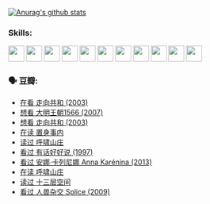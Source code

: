 
[![Anurag's github stats](https://github-readme-stats.vercel.app/api?username=w940853815)](https://github.com/anuraghazra/github-readme-stats)

### Skills:

<code><img height="32" src="https://cdn.jsdelivr.net/npm/simple-icons@v5/icons/python.svg"></code>
<code><img height="32" src="https://cdn.jsdelivr.net/npm/simple-icons@v5/icons/javascript.svg"></code>
<code><img height="32" src="https://cdn.jsdelivr.net/npm/simple-icons@v5/icons/django.svg"></code>
<code><img height="32" src="https://cdn.jsdelivr.net/npm/simple-icons@v5/icons/flask.svg"></code>
<code><img height="32" src="https://cdn.jsdelivr.net/npm/simple-icons@v5/icons/vuetify.svg"></code>
<code><img height="32" src="https://cdn.jsdelivr.net/npm/simple-icons@v5/icons/git.svg"></code>
<code><img height="32" src="https://cdn.jsdelivr.net/npm/simple-icons@v5/icons/docker.svg"></code>
<code><img height="32" src="https://cdn.jsdelivr.net/npm/simple-icons@v5/icons/postgresql.svg"></code>
<code><img height="32" src="https://cdn.jsdelivr.net/npm/simple-icons@v5/icons/elasticsearch.svg"></code>
<code><img height="32" src="https://cdn.jsdelivr.net/npm/simple-icons@v5/icons/macos.svg"></code>
<code><img height="32" src="https://cdn.jsdelivr.net/npm/simple-icons@v5/icons/linux.svg"></code>

### 🗣 豆瓣:

<!-- DOUBAN-ACTIVITIES:START -->
- [在看 走向共和‎ (2003)](https://www.douban.com/people/136069238/status/3711470443/?_i=41240986)
- [想看 大明王朝1566‎ (2007)](https://www.douban.com/people/136069238/status/3710980213/?_i=41240986)
- [想看 走向共和‎ (2003)](https://www.douban.com/people/136069238/status/3710980002/?_i=41240986)
- [在读 置身事内](https://www.douban.com/people/136069238/status/3710472151/?_i=41240986)
- [读过 呼啸山庄](https://www.douban.com/people/136069238/status/3710470617/?_i=41240986)
- [看过 有话好好说‎ (1997)](https://www.douban.com/people/136069238/status/3709833172/?_i=41240986)
- [看过 安娜·卡列尼娜 Anna Karénina‎ (2013)](https://www.douban.com/people/136069238/status/3708942010/?_i=41240986)
- [在读 呼啸山庄](https://www.douban.com/people/136069238/status/3701626992/?_i=41240986)
- [读过 十三层空间](https://www.douban.com/people/136069238/status/3700755247/?_i=41240986)
- [看过 人兽杂交 Splice‎ (2009)](https://www.douban.com/people/136069238/status/3700243036/?_i=41240986)
<!-- DOUBAN-ACTIVITIES:END -->
<!--
**w940853815/w940853815** is a ✨ _special_ ✨ repository because its `README.md` (this file) appears on your GitHub profile.

Here are some ideas to get you started:

- 🔭 I’m currently working on ...
- 🌱 I’m currently learning ...
- 👯 I’m looking to collaborate on ...
- 🤔 I’m looking for help with ...
- 💬 Ask me about ...
- 📫 How to reach me: ...
- 😄 Pronouns: ...
- ⚡ Fun fact: ...
-->

